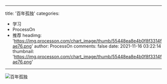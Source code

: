 
---
title: '百年孤独'
categories: 
 - 学习
 - ProcessOn
 - 推荐
headimg: 'https://img.processon.com/chart_image/thumb/55448ea8e4b0f8f3314fae76.png'
author: ProcessOn
comments: false
date: 2021-11-16 03:22:14
thumbnail: 'https://img.processon.com/chart_image/thumb/55448ea8e4b0f8f3314fae76.png'
---

<div>   
<img class="thumb" alt="百年孤独" src="https://img.processon.com/chart_image/thumb/55448ea8e4b0f8f3314fae76.png" referrerpolicy="no-referrer">
<p></p>  
</div>
            